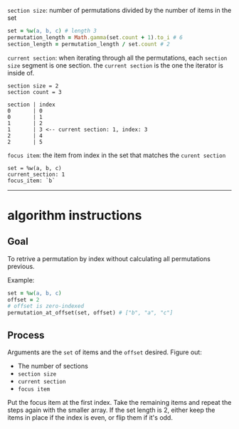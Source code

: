 `section size`: number of permutations divided by the number of items in the set

```ruby
set = %w(a, b, c) # length 3
permutation_length = Math.gamma(set.count + 1).to_i # 6
section_length = permutation_length / set.count # 2
```

`current section`: when iterating through all the permutations, each `section size` segment is one section. the `current section` is the one the iterator is inside of.

```
section size = 2
section count = 3

section | index
0       | 0
0       | 1
1       | 2
1       | 3 <-- current section: 1, index: 3
2       | 4
2       | 5
```

`focus item`: the item from index in the set that matches the `curent section`

```
set = %w(a, b, c)
current_section: 1
focus_item: `b`
```

---

# algorithm instructions

## Goal

To retrive a permutation by index without calculating all permutations previous.

Example:

```ruby
set = %w(a, b, c)
offset = 2
# offset is zero-indexed
permutation_at_offset(set, offset) # ["b", "a", "c"]
```

## Process

Arguments are the `set` of items and the `offset` desired. Figure out:

* The number of sections
* `section size`
* `current section`
* `focus item`

Put the focus item at the first index. Take the remaining items and repeat the steps again with the smaller array. If the set length is 2, either keep the items in place if the index is even, or flip them if it's odd.
